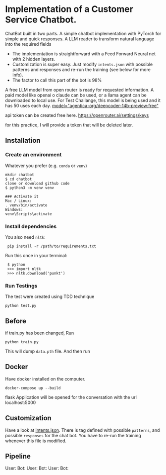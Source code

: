 # Implementation of a Customer Service Chatbot.  
ChatBot built in two parts. 
A simple chatbot implementation with PyTorch for simple and quick responses. 
A LLM reader to transform natural language into the required fields

- The implementation is straightforward with a Feed Forward Neural net with 2 hidden layers.
- Customization is super easy. Just modify `intents.json` with possible patterns and responses and re-run the training (see below for more info).
- The factor to call this part of the bot is 98%

A free LLM model from open router is ready for requested information.
A paid model like openai o claude can be used, or a llama agent can be downloaded to local use.
For Test Challange, this model is being used and it has 50 uses each day.
[model="agentica-org/deepcoder-14b-preview:free"](https://openrouter.ai/nvidia/llama-3.3-nemotron-super-49b-v1:free/api)

api token can be created free here.
https://openrouter.ai/settings/keys

for this practice, I will provide a token that will be deleted later.

## Installation

### Create an environment
Whatever you prefer (e.g. `conda` or `venv`)
```console
mkdir chatbot
$ cd chatbot
clone or download github code
$ python3 -m venv venv

### Activate it
Mac / Linux:
. venv/bin/activate
Windows:
venv\Scripts\activate
```
### Install dependencies


You also need `nltk`:

 ```console
  pip install -r /path/to/requirements.txt

 ```
Run this once in your terminal:
 ```console
  $ python
  >>> import nltk
  >>> nltk.download('punkt')
```
### Run Testings 
The test were created using TDD technique

```console
python test.py
```

## Before
if train.py has been changed, Run
```console
python train.py
```
This will dump `data.pth` file. And then run


## Docker 

Have docker installed on the computer.

```console
docker-compose up --build
```
flask Application will be opened for the conversation with the url 
localhost:5000

## Customization
Have a look at [intents.json](intents.json). 
There is tag defined with possible `patterns`, and possible `responses` for the chat bot. 
You have to re-run the training whenever this file is modified.


## Pipeline

User:
Bot:
User:
Bot:
User:
Bot: